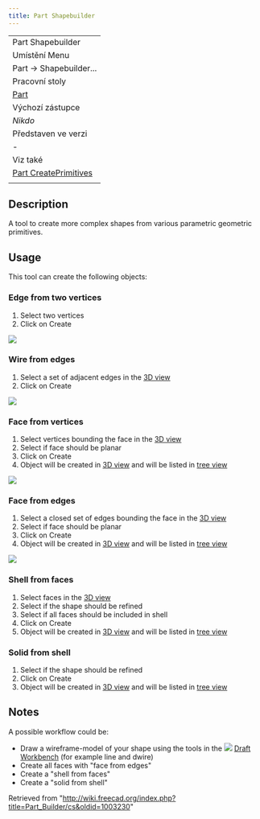 ```yaml
---
title: Part Shapebuilder
---
```

|  |
| --- |
| Part Shapebuilder |
| Umístění Menu |
| Part -> Shapebuilder... |
| Pracovní stoly |
| [Part](/Part_Workbench/cs "Part Workbench/cs") |
| Výchozí zástupce |
| *Nikdo* |
| Představen ve verzi |
| - |
| Viz také |
| [Part CreatePrimitives](/Part_CreatePrimitives/cs "Part CreatePrimitives/cs") |
|  |

## Description

A tool to create more complex shapes from various parametric geometric primitives.

## Usage

This tool can create the following objects:

### Edge from two vertices

1. Select two vertices
2. Click on Create

![](/images/Edge_from_verts-1.gif)

### Wire from edges

1. Select a set of adjacent edges in the [3D view](/3D_view "3D view")
2. Click on Create

![](/images/Wire_from_edges-1.gif)

### Face from vertices

1. Select vertices bounding the face in the [3D view](/3D_view "3D view")
2. Select if face should be planar
3. Click on Create
4. Object will be created in [3D view](/3D_view "3D view") and will be listed in [tree view](/Tree_view "Tree view")

![](/images/Face_from_verts.gif)

### Face from edges

1. Select a closed set of edges bounding the face in the [3D view](/3D_view "3D view")
2. Select if face should be planar
3. Click on Create
4. Object will be created in [3D view](/3D_view "3D view") and will be listed in [tree view](/Tree_view "Tree view")

![](/images/Face_from_edges.gif)

### Shell from faces

1. Select faces in the [3D view](/3D_view "3D view")
2. Select if the shape should be refined
3. Select if all faces should be included in shell
4. Click on Create
5. Object will be created in [3D view](/3D_view "3D view") and will be listed in [tree view](/Tree_view "Tree view")

### Solid from shell

1. Select if the shape should be refined
2. Click on Create
3. Object will be created in [3D view](/3D_view "3D view") and will be listed in [tree view](/Tree_view "Tree view")

## Notes

A possible workflow could be:

* Draw a wireframe-model of your shape using the tools in the ![](/images/Workbench_Draft.svg) [Draft Workbench](/Draft_Workbench "Draft Workbench") (for example line and dwire)
* Create all faces with "face from edges"
* Create a "shell from faces"
* Create a "solid from shell"

Retrieved from "<http://wiki.freecad.org/index.php?title=Part_Builder/cs&oldid=1003230>"